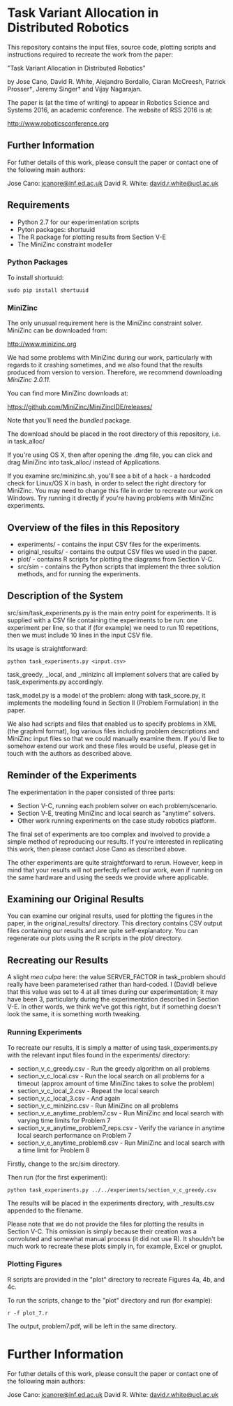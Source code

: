 # Task Variant Allocation in Distributed Robotics

This repository contains the input files, source code, plotting scripts and instructions required to recreate the work from the paper:

"Task Variant Allocation in Distributed Robotics"

by Jose Cano, David R. White, Alejandro Bordallo, Ciaran McCreesh, Patrick Prosser†, Jeremy Singer† and Vijay Nagarajan.

The paper is (at the time of writing) to appear in Robotics Science and Systems 2016, an academic conference. The website of RSS 2016 is at:

http://www.roboticsconference.org

## Further Information

For futher details of this work, please consult the paper or contact one of the following main authors:

Jose Cano: jcanore@inf.ed.ac.uk
David R. White: david.r.white@ucl.ac.uk

## Requirements

* Python 2.7 for our experimentation scripts
* Pyton packages: shortuuid
* The R package for plotting results from Section V-E
* The MiniZinc constraint modeller

### Python Packages

To install shortuuid:

    sudo pip install shortuuid

### MiniZinc 

The only unusual requirement here is the MiniZinc constraint solver. MiniZinc can be downloaded from:

http://www.minizinc.org

We had some problems with MiniZinc during our work, particularly with regards to it crashing sometimes, and we also found that the results produced from version to version. Therefore, we recommend downloading *MiniZinc 2.0.11*. 

You can find more MiniZinc downloads at:

https://github.com/MiniZinc/MiniZincIDE/releases/

Note that you'll need the *bundled* package.

The download should be placed in the root directory of this repository, i.e. in task_alloc/

If you're using OS X, then after opening the .dmg file, you can click and drag MiniZinc into task_alloc/ instead of Applications.

If you examine src/minizinc.sh, you'll see a bit of a hack - a hardcoded check for Linux/OS X in bash, in order to select the right directory for MiniZinc. You may need to change this file in order to recreate our work on Windows. Try running it directly if you're having problems with MiniZinc experiments.

## Overview of the files in this Repository

* experiments/ - contains the input CSV files for the experiments.
* original_results/ - contains the output CSV files we used in the paper.
* plot/ - contains R scripts for plotting the diagrams from Section V-C.
* src/sim - contains the Python scripts that implement the three solution methods, and for running the experiments. 

## Description of the System

src/sim/task_experiments.py is the main entry point for experiments. It is supplied with a CSV file containing the experiments to be run: one experiment per line, so that if (for example) we need to run 10 repetitions, then we must include 10 lines in the input CSV file.
 
Its usage is straightforward:

    python task_experiments.py <input.csv>
    
task_greedy, _local, and _minizinc all implement solvers that are called by task_experiments.py accordingly.

task_model.py is a model of the problem: along with task_score.py, it implements the modelling found in Section II (Problem Formulation) in the paper.

We also had scripts and files that enabled us to specify problems in XML (the graphml format), log various files including problem descriptions and MiniZinc input files so that we could manually examine them. If you'd like to somehow extend our work and these files would be useful, please get in touch with the authors as described above.

## Reminder of the Experiments

The experimentation in the paper consisted of three parts:

* Section V-C, running each problem solver on each problem/scenario.
* Section V-E, treating MiniZinc and local search as "anytime" solvers.
* Other work running experiments on the case study robotics platform.

The final set of experiments are too complex and involved to provide a simple method of reproducing our results. If you're interested in replicating this work, then please contact Jose Cano as described above.

The other experiments are quite straightforward to rerun. However, keep in mind that your results will not perfectly reflect our work, even if running on the same hardware and using the seeds we provide where applicable.

## Examining our Original Results

You can examine our original results, used for plotting the figures in the paper, in the original_results/ directory. This directory contains CSV output files containing our results and are quite self-explanatory. You can regenerate our plots using the R scripts in the plot/ directory.

## Recreating our Results

A slight _mea culpa_ here: the value SERVER_FACTOR in task_problem should really have been parameterised rather than hard-coded. I (David) believe that this value was set to 4 at all times during our experimentation; it may have been 3, particularly during the experimentation described in Section V-E. In other words, we think we've got this right, but if something doesn't look the same, it is something worth tweaking.

### Running Experiments

To recreate our results, it is simply a matter of using task_experiments.py with the relevant input files found in the experiments/ directory:

* section_v_c_greedy.csv - Run the greedy algorithm on all problems
* section_v_c_local.csv - Run the local search on all problems for a timeout (approx amount of time MiniZinc takes to solve the problem)
* section_v_c_local_2.csv - Repeat the local search
* section_v_c_local_3.csv - And again
* section_v_c_minizinc.csv - Run MiniZinc on all problems
* section_v_e_anytime_problem7.csv - Run MiniZinc and local search with varying time limits for Problem 7
* section_v_e_anytime_problem7_reps.csv - Verify the variance in anytime local search performance on Problem 7
* section_v_e_anytime_problem8.csv - Run MiniZinc and local search with a time limit for Problem 8

Firstly, change to the src/sim directory.

Then run (for the first experiment):

    python task_experiments.py ../../experiments/section_v_c_greedy.csv

The results will be placed in the experiments directory, with _results.csv appended to the filename.

Please note that we do not provide the files for plotting the results in Section V-C. This omission is simply because their creation was a convoluted and somewhat manual process (it did not use R). It shouldn't be much work to recreate these plots simply in, for example, Excel or gnuplot.

### Plotting Figures

R scripts are provided in the "plot" directory to recreate Figures 4a, 4b, and 4c.

To run the scripts, change to the "plot" directory and run (for example):

    r -f plot_7.r
    
The output, problem7.pdf, will be left in the same directory.

# Further Information

For futher details of this work, please consult the paper or contact one of the following main authors:

Jose Cano: jcanore@inf.ed.ac.uk
David R. White: david.r.white@ucl.ac.uk